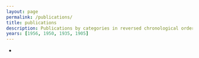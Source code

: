 ```yaml
---
layout: page
permalink: /publications/
title: publications
description: Publications by categories in reversed chronological order. Generated by jekyll-scholar.
years: [1956, 1950, 1935, 1905]
---
```


- 
